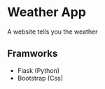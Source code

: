 <h1>Weather App</h1>
<p>A website tells you the weather</p>

<h2>Framworks</h2>
<ul>
    <li>Flask (Python)</li>
    <li>Bootstrap (Css)</li>
</ul>